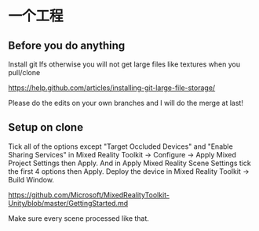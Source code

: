 # 一个工程

## Before you do anything

Install git lfs otherwise you will not get large files like textures when you pull/clone

https://help.github.com/articles/installing-git-large-file-storage/

Please do the edits on your own branches and I will do the merge at last! 

## Setup on clone

Tick all of the options except "Target Occluded Devices" and "Enable Sharing Services" in Mixed Reality Toolkit -> Configure -> Apply Mixed Project Settings then Apply. And in Apply Mixed Reality Scene Settings tick the first 4 options then Apply. Deploy the device in Mixed Reality Toolkit -> Build Window. 

https://github.com/Microsoft/MixedRealityToolkit-Unity/blob/master/GettingStarted.md

Make sure every scene processed like that. 
